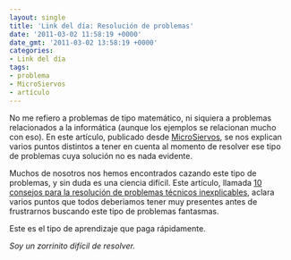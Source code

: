 ```yaml
---
layout: single
title: 'Link del día: Resolución de problemas'
date: '2011-03-02 11:58:19 +0000'
date_gmt: '2011-03-02 13:58:19 +0000'
categories:
- Link del día
tags:
- problema
- MicroSiervos
- artículo
---
```


No me refiero a problemas de tipo matemático, ni siquiera a problemas relacionados a la informática (aunque los ejemplos se relacionan mucho con eso). En este artículo, publicado desde [MicroSiervos](http://www.microsiervos.com/archivo/ordenadores/pero-si-yo-no-he-tocado-nada.html), se nos explican varios puntos distintos a tener en cuenta al momento de resolver ese tipo de problemas cuya solución no es nada evidente.

Muchos de nosotros nos hemos encontrados cazando este tipo de problemas, y sin duda es una ciencia difícil. Este artículo, llamada [10 consejos para la resolución de problemas técnicos inexplicables](http://manuelpereiragonzalez.blogspot.com/2010/10/10-consejos-para-la-resolucion-de.html), aclara varios puntos que todos deberiamos tener muy presentes antes de frustrarnos buscando este tipo de problemas fantasmas.

Este es el tipo de aprendizaje que paga rápidamente.

_Soy un zorrinito difícil de resolver._
